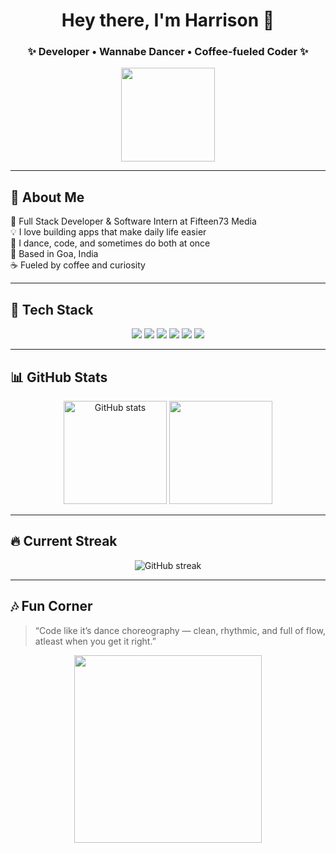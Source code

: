 <!-- TITLE SECTION -->
<h1 align="center">Hey there, I'm Harrison 👋</h1>
<h3 align="center">✨ Developer • Wannabe Dancer • Coffee-fueled Coder ✨</h3>

<p align="center">
  <img src="https://media.giphy.com/media/WUlplcMpOCEmTGBtBW/giphy.gif" width="150">
</p>

---

## 🌟 About Me

🎯 Full Stack Developer & Software Intern at Fifteen73 Media  
💡 I love building apps that make daily life easier  
🕺 I dance, code, and sometimes do both at once  
📍 Based in Goa, India  
☕ Fueled by coffee and curiosity  

---

## 🧠 Tech Stack

<p align="center">
  <img src="https://img.shields.io/badge/React-20232A?style=for-the-badge&logo=react&logoColor=61DAFB"/>
  <img src="https://img.shields.io/badge/Node.js-43853D?style=for-the-badge&logo=node.js&logoColor=white"/>
  <img src="https://img.shields.io/badge/Express.js-404D59?style=for-the-badge"/>
  <img src="https://img.shields.io/badge/MongoDB-4EA94B?style=for-the-badge&logo=mongodb&logoColor=white"/>
  <img src="https://img.shields.io/badge/Python-FFD43B?style=for-the-badge&logo=python&logoColor=blue"/>
  <img src="https://img.shields.io/badge/Tkinter-FFB300?style=for-the-badge"/>
</p>

---

## 📊 GitHub Stats

<p align="center">
  <img src="https://github-readme-stats.vercel.app/api?username=HarryHomie&show_icons=true&theme=radical" alt="GitHub stats" height="165"/>
  <img src="https://github-readme-stats.vercel.app/api/top-langs/?username=HarryHomie&layout=compact&theme=radical" height="165"/>
</p>

---

## 🔥 Current Streak

<p align="center">
  <img src="https://github-readme-streak-stats.herokuapp.com/?user=HarryHomie&theme=radical" alt="GitHub streak"/>
</p>


---

## 🎶 Fun Corner

> “Code like it’s dance choreography — clean, rhythmic, and full of flow, atleast when you get it right.”  

<p align="center">
  <img src="https://media.giphy.com/media/13HgwGsXF0aiGY/giphy.gif" width="300">
</p>


